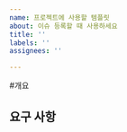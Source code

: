 ```yaml
---
name: 프로젝트에 사용할 템플릿
about: 이슈 등록할 때 사용하세요
title: ''
labels: ''
assignees: ''

---
```


#개요

## 요구 사항
